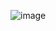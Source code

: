 ![image](https://github.com/tanmai-tallam/Netflix-clone/assets/120913651/972933da-f952-49bd-85ce-41f463dbddbf)
